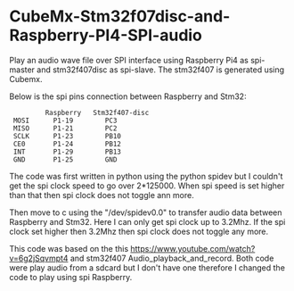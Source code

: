 # CubeMx-Stm32f07disc-and-Raspberry-PI4-SPI-audio
Play an audio wave file over SPI interface using Raspberry Pi4 as spi-master and stm32f407disc as spi-slave. 
The stm32f407 is generated using Cubemx.

Below is the spi pins connection between Raspberry and Stm32:

             Raspberry   Stm32f407-disc
     MOSI      P1-19        PC3
     MISO      P1-21        PC2
     SCLK      P1-23        PB10
     CE0       P1-24        PB12
     INT       P1-29        PB13
     GND       P1-25        GND
     
The code was first written in python using the python spidev but I couldn't get the spi clock speed to go over 2*125000. 
When spi speed is set higher than that then spi clock does not toggle ann more.

Then move to c using the "/dev/spidev0.0" to transfer audio data between Raspberry and Stm32. Here I can only get spi clock up
to 3.2Mhz. If the spi clock set higher then 3.2Mhz then spi clock does not toggle any more. 

This code was based on the this https://www.youtube.com/watch?v=6g2jSqvmpt4 and stm32f407 Audio_playback_and_record. 
Both code were play audio from a sdcard but I don't have one therefore I changed the code to play using spi Raspberry.
